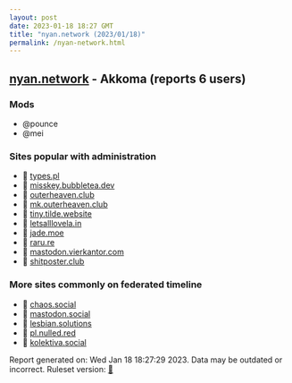 ```yaml
---
layout: post
date: 2023-01-18 18:27 GMT
title: "nyan.network (2023/01/18)"
permalink: /nyan-network.html
---
```


## [nyan.network](https://nyan.network) - Akkoma (reports 6 users)

### Mods
 * @pounce
 * @mei

### Sites popular with administration

* 🐘 [types.pl](/types-pl.html)
* 🐘 [misskey.bubbletea.dev](/misskey-bubbletea-dev.html)
* 🐘 [outerheaven.club](/outerheaven-club.html)
* 🐘 [mk.outerheaven.club](/mk-outerheaven-club.html)
* 🐘 [tiny.tilde.website](/tiny-tilde-website.html)
* 🐘 [letsalllovela.in](/letsalllovela-in.html)
* 🐘 [jade.moe](/jade-moe.html)
* 🐘 [raru.re](/raru-re.html)
* 🐘 [mastodon.vierkantor.com](/mastodon-vierkantor-com.html)
* 🐘 [shitposter.club](/shitposter-club.html)

### More sites commonly on federated timeline

* 🐘 [chaos.social](/chaos-social.html)
* 🐘 [mastodon.social](/mastodon-social.html)
* 🐘 [lesbian.solutions](/lesbian-solutions.html)
* 🐘 [pl.nulled.red](/pl-nulled-red.html)
* 🐘 [kolektiva.social](/kolektiva-social.html)

Report generated on: Wed Jan 18 18:27:29 2023. Data may be outdated or incorrect.
Ruleset version: [🧁](/version-cupcake)
